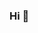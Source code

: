 ### Hi 👋

<!--
**AyieRamle3/AyieRamle3** is a ✨ _special_ ✨ repository because its `README.md` (this file) appears on your GitHub profile.

Here are some ideas to get you started:

- 🔭 Alternative Dispute Solution
- 🌱 Coding & Scripts
- 👯 Android & iOS
- 🤔 JS, CSS, HTML, Linux
- 💬 AyieRamle3@gmail.com
- 📫 https://www.facebook.com/AyieRamle3
-->
